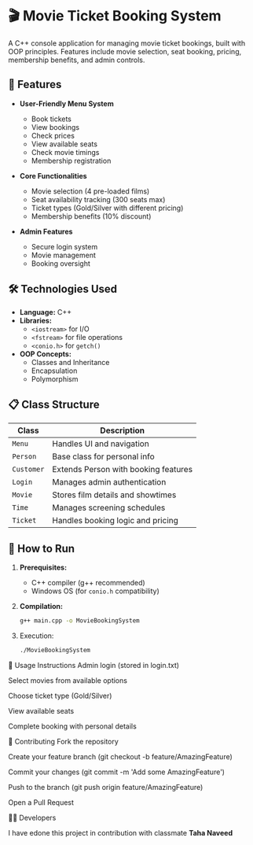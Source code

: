 # 🎬 Movie Ticket Booking System

A C++ console application for managing movie ticket bookings, built with OOP principles. Features include movie selection, seat booking, pricing, membership benefits, and admin controls.

## 🌟 Features

- **User-Friendly Menu System**
  - Book tickets
  - View bookings
  - Check prices
  - View available seats
  - Check movie timings
  - Membership registration

- **Core Functionalities**
  - Movie selection (4 pre-loaded films)
  - Seat availability tracking (300 seats max)
  - Ticket types (Gold/Silver with different pricing)
  - Membership benefits (10% discount)

- **Admin Features**
  - Secure login system
  - Movie management
  - Booking oversight

## 🛠️ Technologies Used

- **Language:** C++
- **Libraries:**
  - `<iostream>` for I/O
  - `<fstream>` for file operations
  - `<conio.h>` for `getch()`
- **OOP Concepts:**
  - Classes and Inheritance
  - Encapsulation
  - Polymorphism

## 📋 Class Structure

| Class | Description |
|-------|-------------|
| `Menu` | Handles UI and navigation |
| `Person` | Base class for personal info |
| `Customer` | Extends Person with booking features |
| `Login` | Manages admin authentication |
| `Movie` | Stores film details and showtimes |
| `Time` | Manages screening schedules |
| `Ticket` | Handles booking logic and pricing |

## 🚀 How to Run

1. **Prerequisites:**
   - C++ compiler (g++ recommended)
   - Windows OS (for `conio.h` compatibility)

2. **Compilation:**
   ```bash
   g++ main.cpp -o MovieBookingSystem
3. Execution:
   ```bash
   ./MovieBookingSystem

📝 Usage Instructions
Admin login (stored in login.txt)

Select movies from available options

Choose ticket type (Gold/Silver)

View available seats

Complete booking with personal details

🤝 Contributing
Fork the repository

Create your feature branch (git checkout -b feature/AmazingFeature)

Commit your changes (git commit -m 'Add some AmazingFeature')

Push to the branch (git push origin feature/AmazingFeature)

Open a Pull Request

👨‍💻 Developers

I have edone this project in contribution with classmate
**Taha Naveed**
